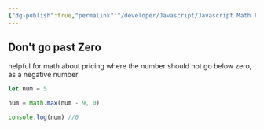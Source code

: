 ```yaml
---
{"dg-publish":true,"permalink":"/developer/Javascript/Javascript Math Functions/","created":"2024-02-29T22:19:56.007-06:00","updated":"2024-03-01T00:19:44.000-06:00"}
---
```


## Don't go past Zero

helpful for math about pricing where the number should not go below zero, as a negative number

```js
let num = 5

num = Math.max(num - 9, 0)

console.log(num) //0
```